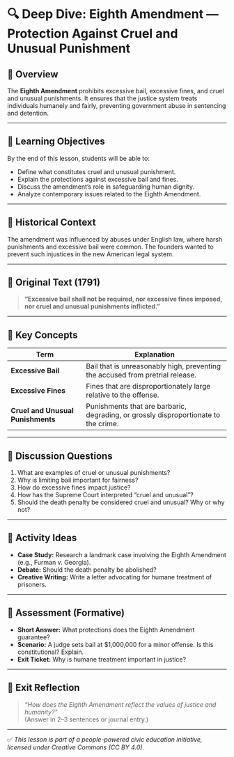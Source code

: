 # 🔍 Deep Dive: Eighth Amendment — Protection Against Cruel and Unusual Punishment

## 🧭 Overview

The **Eighth Amendment** prohibits excessive bail, excessive fines, and cruel and unusual punishments. It ensures that the justice system treats individuals humanely and fairly, preventing government abuse in sentencing and detention.

---

## 🎯 Learning Objectives

By the end of this lesson, students will be able to:  
- Define what constitutes cruel and unusual punishment.  
- Explain the protections against excessive bail and fines.  
- Discuss the amendment’s role in safeguarding human dignity.  
- Analyze contemporary issues related to the Eighth Amendment.

---

## 📘 Historical Context

The amendment was influenced by abuses under English law, where harsh punishments and excessive bail were common. The founders wanted to prevent such injustices in the new American legal system.

---

## 📖 Original Text (1791)

> **“Excessive bail shall not be required, nor excessive fines imposed,**  
> **nor cruel and unusual punishments inflicted.”**

---

## 🧠 Key Concepts

| Term | Explanation |
|-------|-------------|
| **Excessive Bail** | Bail that is unreasonably high, preventing the accused from pretrial release. |
| **Excessive Fines** | Fines that are disproportionately large relative to the offense. |
| **Cruel and Unusual Punishments** | Punishments that are barbaric, degrading, or grossly disproportionate to the crime. |

---

## 💬 Discussion Questions

1. What are examples of cruel or unusual punishments?  
2. Why is limiting bail important for fairness?  
3. How do excessive fines impact justice?  
4. How has the Supreme Court interpreted “cruel and unusual”?  
5. Should the death penalty be considered cruel and unusual? Why or why not?

---

## 🧪 Activity Ideas

- **Case Study:** Research a landmark case involving the Eighth Amendment (e.g., Furman v. Georgia).  
- **Debate:** Should the death penalty be abolished?  
- **Creative Writing:** Write a letter advocating for humane treatment of prisoners.

---

## 📎 Assessment (Formative)

- **Short Answer:** What protections does the Eighth Amendment guarantee?  
- **Scenario:** A judge sets bail at $1,000,000 for a minor offense. Is this constitutional? Explain.  
- **Exit Ticket:** Why is humane treatment important in justice?

---

## 🏁 Exit Reflection

> *“How does the Eighth Amendment reflect the values of justice and humanity?”*  
(Answer in 2–3 sentences or journal entry.)

---

✅ *This lesson is part of a people-powered civic education initiative, licensed under Creative Commons (CC BY 4.0).*
